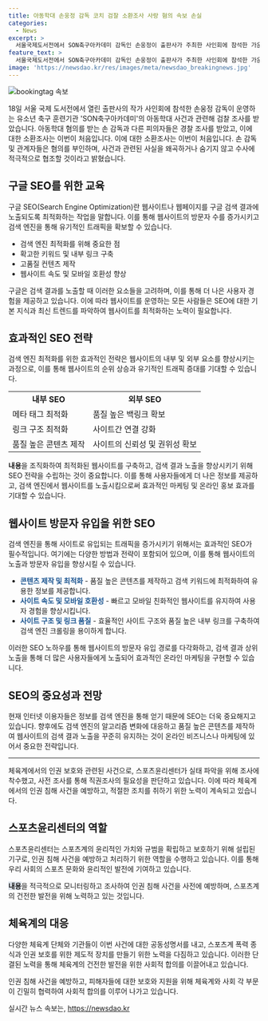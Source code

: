 ```yaml
---
title: 아동학대 손웅정 감독 코치 검찰 소환조사 사랑 혐의 속보 손실
categories:
  - News
excerpt: >
  서울국제도서전에서 SON축구아카데미 감독인 손웅정이 출판사가 주최한 사인회에 참석한 가운데, 아동학대 혐의로 검찰 소환조사를 받았다. 손 감독 및 코치들이 아이들을 학대한 혐의를 받아 경찰과 검찰 조사를 받고 있다. 이에 스포츠윤리센터는 직권조사에 참여할 예정이며, 여러 단체는 아동학대를 비판하고 있다. 손 감독은 사실관계를 왜곡하지 않고 수사에 적극적으로 협조할 것이라고 밝혔다.
feature_text: >
  서울국제도서전에서 SON축구아카데미 감독인 손웅정이 출판사가 주최한 사인회에 참석한 가운데, 아동학대 혐의로 검찰 소환조사를 받았다. 손 감독 및 코치들이 아이들을 학대한 혐의를 받아 경찰과 검찰 조사를 받고 있다. 이에 스포츠윤리센터는 직권조사에 참여할 예정이며, 여러 단체는 아동학대를 비판하고 있다. 손 감독은 사실관계를 왜곡하지 않고 수사에 적극적으로 협조할 것이라고 밝혔다.
image: 'https://newsdao.kr/res/images/meta/newsdao_breakingnews.jpg'
---
```


<p><img src="https://newsdao.kr/res/images/meta/newsdao_breakingnews.jpg" alt="bookingtag 속보" /></p>

<p data-ke-size="size16">18일 서울 국제 도서전에서 열린 출판사의 작가 사인회에 참석한 손웅정 감독이 운영하는 유소년 축구 훈련기관 'SON축구아카데미'의 아동학대 사건과 관련해 검찰 조사를 받았습니다. 아동학대 혐의를 받는 손 감독과 다른 피의자들은 경찰 조사를 받았고, 이에 대한 소환조사는 이번이 처음입니다. 이에 대한 소환조사는 이번이 처음입니다. 손 감독 및 관계자들은 혐의를 부인하며, 사건과 관련된 사실을 왜곡하거나 숨기지 않고 수사에 적극적으로 협조할 것이라고 밝혔습니다.</p>

<h2 data-ke-size="size26">구글 SEO를 위한 교육</h2>

<p data-ke-size="size16">구글 SEO(Search Engine Optimization)란 웹사이트나 웹페이지를 구글 검색 결과에 노출되도록 최적화하는 작업을 말합니다. 이를 통해 웹사이트의 방문자 수를 증가시키고 검색 엔진을 통해 유기적인 트래픽을 확보할 수 있습니다.</p>

<ul>
  <li>검색 엔진 최적화를 위해 중요한 점</li>
  <li>확고한 키워드 및 내부 링크 구축</li>
  <li>고품질 컨텐츠 제작</li>
  <li>웹사이트 속도 및 모바일 호환성 향상</li>
</ul>

<p data-ke-size="size16">구글은 검색 결과를 노출할 때 이러한 요소들을 고려하며, 이를 통해 더 나은 사용자 경험을 제공하고 있습니다. 이에 따라 웹사이트를 운영하는 모든 사람들은 SEO에 대한 기본 지식과 최신 트렌드를 파악하여 웹사이트를 최적화하는 노력이 필요합니다.</p>

<h2 data-ke-size="size26">효과적인 SEO 전략</h2>

<p data-ke-size="size16">검색 엔진 최적화를 위한 효과적인 전략은 웹사이트의 내부 및 외부 요소를 향상시키는 과정으로, 이를 통해 웹사이트의 순위 상승과 유기적인 트래픽 증대를 기대할 수 있습니다.</p>

<table>
  <tr>
    <td style="text-align: center; height: 17px;"><b>내부 SEO</b></td>
    <td style="text-align: center; height: 17px;"><b>외부 SEO</b></td>
  </tr>
  <tr>
    <td>메타 태그 최적화</td>
    <td>품질 높은 백링크 확보</td>
  </tr>
  <tr>
    <td>링크 구조 최적화</td>
    <td>사이트간 연결 강화</td>
  </tr>
  <tr>
    <td>품질 높은 콘텐츠 제작</td>
    <td>사이트의 신뢰성 및 권위성 확보</td>
  </tr>
</table>

<p data-ke-size="size16"><b>내용</b>을 조직화하여 최적화된 웹사이트를 구축하고, 검색 결과 노출을 향상시키기 위해 SEO 전략을 수립하는 것이 중요합니다. 이를 통해 사용자들에게 더 나은 정보를 제공하고, 검색 엔진에서 웹사이트를 노출시킴으로써 효과적인 마케팅 및 온라인 홍보 효과를 기대할 수 있습니다.</p>

<h2 data-ke-size="size26">웹사이트 방문자 유입을 위한 SEO</h2>

<p data-ke-size="size16">검색 엔진을 통해 사이트로 유입되는 트래픽을 증가시키기 위해서는 효과적인 SEO가 필수적입니다. 여기에는 다양한 방법과 전략이 포함되어 있으며, 이를 통해 웹사이트의 노출과 방문자 유입을 향상시킬 수 있습니다.</p>

<ul>
  <li><b><span style="color: #1a5490;">콘텐츠 제작 및 최적화</span></b> - 품질 높은 콘텐츠를 제작하고 검색 키워드에 최적화하여 유용한 정보를 제공합니다.</li>
  <li><b><span style="color: #1a5490;">사이트 속도 및 모바일 호환성</span></b> - 빠르고 모바일 친화적인 웹사이트를 유지하여 사용자 경험을 향상시킵니다.</li>
  <li><b><span style="color: #1a5490;">사이트 구조 및 링크 품질</span></b> - 효율적인 사이트 구조와 품질 높은 내부 링크를 구축하여 검색 엔진 크롤링을 용이하게 합니다.</li>
</ul>

<p data-ke-size="size16">이러한 SEO 노하우를 통해 웹사이트의 방문자 유입 경로를 다각화하고, 검색 결과 상위 노출을 통해 더 많은 사용자들에게 노출되어 효과적인 온라인 마케팅을 구현할 수 있습니다.</p>

<h2 data-ke-size="size26">SEO의 중요성과 전망</h2>

<p data-ke-size="size16">현재 인터넷 이용자들은 정보를 검색 엔진을 통해 얻기 때문에 SEO는 더욱 중요해지고 있습니다. 향후에도 검색 엔진의 알고리즘 변화에 대응하고 품질 높은 콘텐츠를 제작하여 웹사이트의 검색 결과 노출을 꾸준히 유지하는 것이 온라인 비즈니스나 마케팅에 있어서 중요한 전략입니다.</p>

<hr>

<p data-ke-size="size16">체육계에서의 인권 보호와 관련된 사건으로, 스포츠윤리센터가 실태 파악을 위해 조사에 착수했고, 사전 조사를 통해 직권조사의 필요성을 판단하고 있습니다. 이에 따라 체육계에서의 인권 침해 사건을 예방하고, 적절한 조치를 취하기 위한 노력이 계속되고 있습니다.</p>

<h2 data-ke-size="size26">스포츠윤리센터의 역할</h2>

<p data-ke-size="size16">스포츠윤리센터는 스포츠계의 윤리적인 가치와 규범을 확립하고 보호하기 위해 설립된 기구로, 인권 침해 사건을 예방하고 처리하기 위한 역할을 수행하고 있습니다. 이를 통해 우리 사회의 스포츠 문화와 윤리적인 발전에 기여하고 있습니다.</p>

<p data-ke-size="size16"><b><span style="background-color: #21538527;">내용</span></b>을 적극적으로 모니터링하고 조사하여 인권 침해 사건을 사전에 예방하며, 스포츠계의 건전한 발전을 위해 노력하고 있는 것입니다.</p>

<h2 data-ke-size="size26">체육계의 대응</h2>

<p data-ke-size="size16">다양한 체육계 단체와 기관들이 이번 사건에 대한 공동성명서를 내고, 스포츠계 폭력 종식과 인권 보호를 위한 제도적 장치를 만들기 위한 노력을 다짐하고 있습니다. 이러한 단결된 노력을 통해 체육계의 건전한 발전을 위한 사회적 합의를 이끌어내고 있습니다.</p>

<p data-ke-size="size16">인권 침해 사건을 예방하고, 피해자들에 대한 보호와 지원을 위해 체육계와 사회 각 부문이 긴밀히 협력하여 사회적 합의를 이루어 나가고 있습니다.</p>
실시간 뉴스 속보는, <a href="https://newsdao.kr" rel="dofollow">https://newsdao.kr</a>


